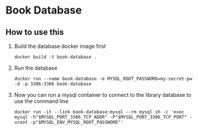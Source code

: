 # Book Database

## How to use this

1. Build the database docker image first

   ```
   docker build -t book-database .
   ```

2. Run the database

   ```
   docker run --name book-database -e MYSQL_ROOT_PASSWORD=my-secret-pw -d -p 3306:3306 book-database
   ```
   
3. Now you can run a mysql container to connect to the library database to use the command line

   ```
   docker run -it --link book-database:mysql --rm mysql sh -c 'exec mysql -h"$MYSQL_PORT_3306_TCP_ADDR" -P"$MYSQL_PORT_3306_TCP_PORT" -uroot -p"$MYSQL_ENV_MYSQL_ROOT_PASSWORD"'
   ```